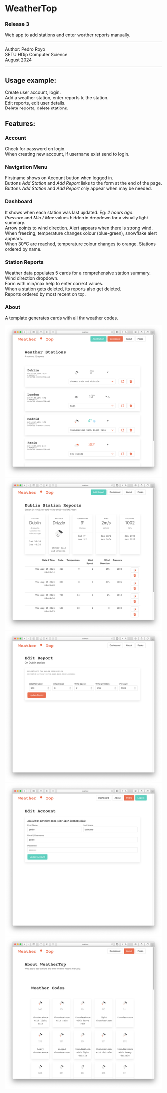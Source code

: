 WeatherTop
==========
### Release 3
Web app to add stations and enter weather reports manually.

---

Author: Pedro Royo  
SETU HDip Computer Science  
August 2024

---

## Usage example:
Create user account, login.  
Add a weather station, enter reports to the station.  
Edit reports, edit user details.  
Delete reports, delete stations.

## Features:
### Account
Check for password on login.  
When creating new account, if username exist send to login.  

### Navigation Menu
Firstname shows on Account button when logged in.  
Buttons _Add Station_ and _Add Report_ links to the form at the end of the page.  
Buttons _Add Station_ and _Add Report_ only appear when may be needed.  

### Dashboard
It shows when each station was last updated. Eg: _2 hours ago_.   
_Pressure_ and _Min / Max_ values hidden in dropdown for a visually light summary.  
Arrow points to wind direction. Alert appears when there is strong wind.  
When freezing, temperature changes colour (blue-green), snowflake alert appears.  
When 30ºC are reached, temperature colour changes to orange. 
Stations ordered by name.

### Station Reports 
Weather data populates 5 cards for a comprehensive station summary.  
Wind direction dropdown.  
Form with min/max help to enter correct values.  
When a station gets deleted, its reports also get deleted.  
Reports ordered by most recent on top.

### About
A template generates cards with all the weather codes.  

![](screenshots/screenshot-release3-dashboard.png)
![](screenshots/screenshot-release3-station.png)
![](screenshots/screenshot-release3-report.png)
![](screenshots/screenshot-release3-account.png)
![](screenshots/screenshot-release3-about.png)